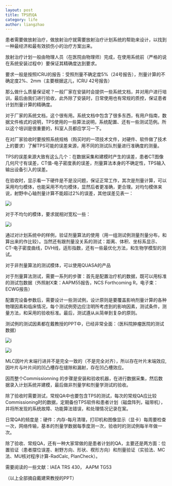 ```yaml
---
layout: post
title: TPS的QA
category: life
author: liangzhao
---
```

患者需要做放射治疗，做放射治疗就需要放射治疗计划系统的帮助来设计，以找到一种最经济和最有效损伤小的治疗方案出来。  

放射治疗计划一般由物理人员（在医院由物理师）完成，在使用系统前（严格的说在系统安装过程中）要保证其精确度达到要求。  

要求一般是按照ICRU的报告：受照剂量不确定度5%（24号报告），剂量计算的不确定度2%、2mm（主要根据这儿，ICRU 42号报告）  

那么做什么质量保证呢？一般厂家在安装时会提供一些系统文档，并对用户进行培训，最后由我们进行验收，此外除了安装时，日常使用也有常规的质控，保证患者计划剂量计算的精确度。  

对于厂家的系统文档，这个很有用。系统文档中包含了很多东西，有用户指南，数据文件格式的说明，TPS使用的一些算法说明，系统配置、还有一些测试范例。所以这个培训是很重要的，科室人员都应学习一下。  
 
在对厂家验收时要按照系统规格（购买时的一项技术文件，对硬件、软件做了技术上的要求）了解TPS可能的误差来源，用不同的测试队剂量进行准确度的测量。  

TPS的误差来源大致有这么几个：在数据采集和建模时产生的误差，患者CT图像几何尺寸有误差，CT值-电子密度表的误差，剂量算法本身的不确定性，TPS输入输出设备引入的误差。  

在验收时，显示看一下硬件是不是没问题，保证正常工作，其次是剂量计算，可以采用均匀模体，也能采用不均匀模体，显然后者更准确，更合理。对均匀模体来说，射野中心轴剂量计算不能超过2%的误差，其他误差见表一：  

<span class="imgcenter">![i][1]</span>  

对于不均匀的模体，要求就相对宽松一些：  

<span class="imgcenter">![i][2]</span>  

通过对计划系统中的样例，验证剂量算法的使用（用一组测试例测量剂量分布，和算出来的作比较）。当然还有跟剂量没关系的测试：距离、体积、坐标系显示、CT-电子密度曲线，DVH线，适形指数，还有一些最优化方法，和生物学模型的测试。  

对于非剂量算法的测试模体，可以使用QUASA的产品  

对于剂量算法测试，需要一系列的步骤：首先是配置治疗机的数据，既可以用标准的测试包数据（外照射X束：AAPM55报告，NCS Forthcoming R，电子束：ECWG报告）  

配置完设备参数后，需要设计一些测试例，设计原则是要覆盖影响剂量计算的各种物理因素和临床情况，每个测试例旁边应注明所考虑到的影响因素，测试条件，测量方法，和采用的验收标准。最后，测试遵从从简单到复杂的原则。  

测试例的测试因素都在戴教授的PPT中，已经非常全面：（医科院肿瘤医院的测试数据）  

<span class="imgcenter">![i][3]</span>  

<span class="imgcenter">![i][4]</span>  

MLC因叶片末端行进并不是完全一致的（不是完全对齐），所以存在叶片末端效应,因叶片与叶片间的凹凸槽存在缝隙和漏射，存在凹凸槽效应。  

因而整个Commissionning 的步骤是安装和验收机器，在进行数据采集，然后数据录入计划系统并建模，最后做非剂量学和剂量学测试的验收。  

除了验收时需要测试，常规QA中也要包含TPS的测试，每次的常规QA应比较Commissioning时的数据，定期备份TPS软件和患者计划（磁盘阵列，磁带机），并将所发现的系统故障、功能算法错误，和处理情况记录在案。  

日常QA的频度是：硬件：内存-每月清理，打印机和图像显示（显卡）每周要检查一次，网络传输，基本的剂量学数据每季度测一次，验收时的测试例每半年做一次。  

除了验收、常规QA，还有一种大家常做的是患者计划的QA，主要还是两方面：位置验证（患者摆位误差、射野方向、形状、楔形方向）和剂量验证（实验法、MC法、MU核对程序计算-RadCalc,  PlanCheck）。  

需要阅读的一些文献：IAEA TRS 430， AAPM  TG53  

（以上全部摘自戴建荣教授的PPT）  


[1]: https://farm3.staticflickr.com/2908/14112446049_e838ee99e9.jpg
[2]: https://farm3.staticflickr.com/2930/14295783681_402df17715.jpg
[3]: https://farm3.staticflickr.com/2940/14112495150_3dbeedcd7a.jpg
[4]: https://farm3.staticflickr.com/2936/14295783811_90778a712f.jpg